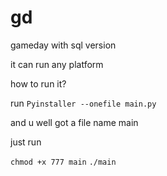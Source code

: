 # gd

gameday with sql version 

it can run any platform 

how to run it?

run `Pyinstaller --onefile main.py`

and u well got a file name main

just run 

`chmod +x 777 main`
`./main`
